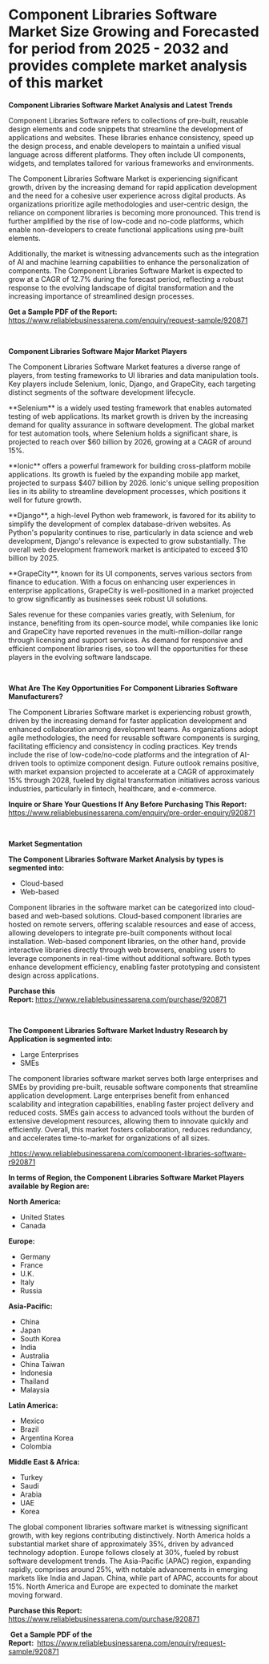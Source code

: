 <p><h1>Component Libraries Software Market Size Growing and Forecasted for period from 2025 - 2032 and provides complete market analysis of this market</h1></p><p><strong>Component Libraries Software Market Analysis and Latest Trends</strong></p>
<p><p>Component Libraries Software refers to collections of pre-built, reusable design elements and code snippets that streamline the development of applications and websites. These libraries enhance consistency, speed up the design process, and enable developers to maintain a unified visual language across different platforms. They often include UI components, widgets, and templates tailored for various frameworks and environments.</p><p>The Component Libraries Software Market is experiencing significant growth, driven by the increasing demand for rapid application development and the need for a cohesive user experience across digital products. As organizations prioritize agile methodologies and user-centric design, the reliance on component libraries is becoming more pronounced. This trend is further amplified by the rise of low-code and no-code platforms, which enable non-developers to create functional applications using pre-built elements.</p><p>Additionally, the market is witnessing advancements such as the integration of AI and machine learning capabilities to enhance the personalization of components. The Component Libraries Software Market is expected to grow at a CAGR of 12.7% during the forecast period, reflecting a robust response to the evolving landscape of digital transformation and the increasing importance of streamlined design processes.</p></p>
<p><strong>Get a Sample PDF of the Report:&nbsp;</strong> <a href="https://www.reliablebusinessarena.com/enquiry/request-sample/920871?utm_campaign=2728&utm_medium=2&utm_source=Github&utm_content=ia&utm_term=18042025&utm_id=component-libraries-software">https://www.reliablebusinessarena.com/enquiry/request-sample/920871</a></p>
<p>&nbsp;</p>
<p><strong>Component Libraries Software Major Market Players</strong></p>
<p><p>The Component Libraries Software Market features a diverse range of players, from testing frameworks to UI libraries and data manipulation tools. Key players include Selenium, Ionic, Django, and GrapeCity, each targeting distinct segments of the software development lifecycle.</p><p>**Selenium** is a widely used testing framework that enables automated testing of web applications. Its market growth is driven by the increasing demand for quality assurance in software development. The global market for test automation tools, where Selenium holds a significant share, is projected to reach over $60 billion by 2026, growing at a CAGR of around 15%.</p><p>**Ionic** offers a powerful framework for building cross-platform mobile applications. Its growth is fueled by the expanding mobile app market, projected to surpass $407 billion by 2026. Ionic's unique selling proposition lies in its ability to streamline development processes, which positions it well for future growth.</p><p>**Django**, a high-level Python web framework, is favored for its ability to simplify the development of complex database-driven websites. As Python's popularity continues to rise, particularly in data science and web development, Django's relevance is expected to grow substantially. The overall web development framework market is anticipated to exceed $10 billion by 2025.</p><p>**GrapeCity**, known for its UI components, serves various sectors from finance to education. With a focus on enhancing user experiences in enterprise applications, GrapeCity is well-positioned in a market projected to grow significantly as businesses seek robust UI solutions.</p><p>Sales revenue for these companies varies greatly, with Selenium, for instance, benefiting from its open-source model, while companies like Ionic and GrapeCity have reported revenues in the multi-million-dollar range through licensing and support services. As demand for responsive and efficient component libraries rises, so too will the opportunities for these players in the evolving software landscape.</p></p>
<p>&nbsp;</p>
<p><strong>What Are The Key Opportunities For Component Libraries Software Manufacturers?</strong></p>
<p><p>The Component Libraries Software market is experiencing robust growth, driven by the increasing demand for faster application development and enhanced collaboration among development teams. As organizations adopt agile methodologies, the need for reusable software components is surging, facilitating efficiency and consistency in coding practices. Key trends include the rise of low-code/no-code platforms and the integration of AI-driven tools to optimize component design. Future outlook remains positive, with market expansion projected to accelerate at a CAGR of approximately 15% through 2028, fueled by digital transformation initiatives across various industries, particularly in fintech, healthcare, and e-commerce.</p></p>
<p><strong>Inquire or Share Your Questions If Any Before Purchasing This Report:</strong> <a href="https://www.reliablebusinessarena.com/enquiry/pre-order-enquiry/920871?utm_campaign=2728&utm_medium=2&utm_source=Github&utm_content=ia&utm_term=18042025&utm_id=component-libraries-software">https://www.reliablebusinessarena.com/enquiry/pre-order-enquiry/920871</a></p>
<p>&nbsp;</p>
<p><strong>Market Segmentation</strong></p>
<p><strong>The Component Libraries Software Market Analysis by types is segmented into:</strong></p>
<p><ul><li>Cloud-based</li><li>Web-based</li></ul></p>
<p><p>Component libraries in the software market can be categorized into cloud-based and web-based solutions. Cloud-based component libraries are hosted on remote servers, offering scalable resources and ease of access, allowing developers to integrate pre-built components without local installation. Web-based component libraries, on the other hand, provide interactive libraries directly through web browsers, enabling users to leverage components in real-time without additional software. Both types enhance development efficiency, enabling faster prototyping and consistent design across applications.</p></p>
<p><strong>Purchase this Report:&nbsp;</strong><a href="https://www.reliablebusinessarena.com/purchase/920871?utm_campaign=2728&utm_medium=2&utm_source=Github&utm_content=ia&utm_term=18042025&utm_id=component-libraries-software">https://www.reliablebusinessarena.com/purchase/920871</a></p>
<p>&nbsp;</p>
<p><strong>The Component Libraries Software Market Industry Research by Application is segmented into:</strong></p>
<p><ul><li>Large Enterprises</li><li>SMEs</li></ul></p>
<p><p>The component libraries software market serves both large enterprises and SMEs by providing pre-built, reusable software components that streamline application development. Large enterprises benefit from enhanced scalability and integration capabilities, enabling faster project delivery and reduced costs. SMEs gain access to advanced tools without the burden of extensive development resources, allowing them to innovate quickly and efficiently. Overall, this market fosters collaboration, reduces redundancy, and accelerates time-to-market for organizations of all sizes.</p></p>
<p><a href="https://www.reliablebusinessarena.com/component-libraries-software-r920871?utm_campaign=2728&utm_medium=2&utm_source=Github&utm_content=ia&utm_term=18042025&utm_id=component-libraries-software">&nbsp;https://www.reliablebusinessarena.com/component-libraries-software-r920871</a></p>
<p><strong>In terms of Region, the Component Libraries Software Market Players available by Region are:</strong></p>
<p>
    <p> <strong> North America: </strong>
        <ul>
            <li>United States</li>
            <li>Canada</li>
        </ul>
        </p> 
    <p> <strong> Europe: </strong>
        <ul>
            <li>Germany</li>
            <li>France</li>
            <li>U.K.</li>
            <li>Italy</li>
            <li>Russia</li>
        </ul>
        </p> 
    <p> <strong> Asia-Pacific: </strong>
        <ul>
            <li>China</li>
            <li>Japan</li>
            <li>South Korea</li>
            <li>India</li>
            <li>Australia</li>
            <li>China Taiwan</li>
            <li>Indonesia</li>
            <li>Thailand</li>
            <li>Malaysia</li>
        </ul>
        </p> 
    <p> <strong> Latin America: </strong>
        <ul>
            <li>Mexico</li>
            <li>Brazil</li>
            <li>Argentina Korea</li>
            <li>Colombia</li>
        </ul>
        </p> 
    <p> <strong> Middle East & Africa: </strong>
        <ul>
            <li>Turkey</li>
            <li>Saudi</li>
            <li>Arabia</li>
            <li>UAE</li>
            <li>Korea</li>
        </ul>
    </p>
    </p>
<p><p>The global component libraries software market is witnessing significant growth, with key regions contributing distinctively. North America holds a substantial market share of approximately 35%, driven by advanced technology adoption. Europe follows closely at 30%, fueled by robust software development trends. The Asia-Pacific (APAC) region, expanding rapidly, comprises around 25%, with notable advancements in emerging markets like India and Japan. China, while part of APAC, accounts for about 15%. North America and Europe are expected to dominate the market moving forward.</p></p>
<p><strong>Purchase this Report: </strong><a href="https://www.reliablebusinessarena.com/purchase/920871?utm_campaign=2728&utm_medium=2&utm_source=Github&utm_content=ia&utm_term=18042025&utm_id=component-libraries-software">https://www.reliablebusinessarena.com/purchase/920871</a></p>
<p>&nbsp;<strong>Get a Sample PDF of the Report:&nbsp;&nbsp;</strong><a href="https://www.reliablebusinessarena.com/enquiry/request-sample/920871?utm_campaign=2728&utm_medium=2&utm_source=Github&utm_content=ia&utm_term=18042025&utm_id=component-libraries-software">https://www.reliablebusinessarena.com/enquiry/request-sample/920871</a></p>
<p><strong></strong></p>
<p><p></p><p></p><p></p></p>